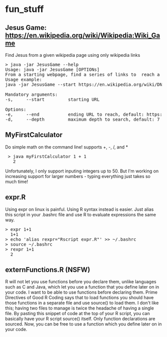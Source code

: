 # fun_stuff
## Jesus Game: https://en.wikipedia.org/wiki/Wikipedia:Wiki_Game
Find Jesus from a given wikipedia page using only wikipedia links

<pre>
> java -jar JesusGame --help
Usage: java -jar JesusGame [OPTIONs]
From a starting webpage, find a series of links to  reach a destination webpage
Usage example:
java -jar JesusGame --start https://en.wikipedia.org/wiki/DNA --end https://en.wikipedia.org/wiki/Tea --depth 10

Mandatory arguments:
-s,     --start         starting URL

Options:
-e,     --end           ending URL to reach, default: https://en.wikipedia.org/wiki/Jesus
-d,     --depth         maximum depth to search, default: 7
</pre>



## MyFirstCalculator

Do simple math on the command line! supports +, -, /, and *
<pre> > java myFirstCalculator 1 + 1 
   2 </pre>
Unfortunately, I only support inputing integers up to 50. But I'm working on increasing support for larger numbers - typing everything just takes so much time!

## expr.R

Using expr on linux is painful. Using R syntax instead is easier. Just alias this script in your .bashrc file and use R to evaluate expressions the same way.
<pre>
> expr 1+1
  1+1
> echo 'alias rexpr="Rscript expr.R"' >> ~/.bashrc
> source ~/.bashrc
> rexpr 1+1
  2
</pre>


## externFunctions.R (NSFW)

R will not let you use functions before you declare them, unlike languages such as C and Java, which let you use a function that you define later on in your code. I want to be able to use functions before declaring them. Prime Directives of Good R Coding says that to load functions you should have those functions in a separate file and use source() to load them. I don't like this; having two files to manage is twice the headache of having a single file. By pasting this snippet of code at the top of your R script, you can basically have your R script source() itself. Only function declarations are sourced. Now, you can be free to use a function which you define later on in your code. 

